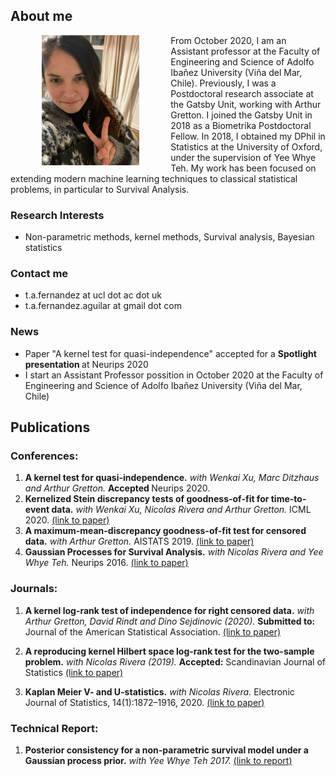 
## About me

<img src="https://raw.githubusercontent.com/TamaraFA/TamaraFA.github.io/master/Tam.jpg" width="31%" height="31%" align="left" hspace="50"/>

From October 2020, I am an Assistant professor at the Faculty of Engineering and Science of Adolfo Ibañez University (Viña del Mar, Chile).  Previously, I was a Postdoctoral research associate at the Gatsby Unit, working with Arthur Gretton. I joined the Gatsby Unit in 2018 as a Biometrika Postdoctoral Fellow. In 2018, I obtained my DPhil in Statistics at the University of Oxford, under the supervision of Yee Whye Teh. My work has been focused on extending modern machine learning techniques to classical statistical problems, in particular to Survival Analysis. 

### Research Interests
- Non-parametric methods, kernel methods, Survival analysis, Bayesian statistics

### Contact me
-  t.a.fernandez at ucl dot ac dot uk
-  t.a.fernandez.aguilar at gmail dot com


### News

- Paper "A kernel test for quasi-independence" accepted for a <b> Spotlight presentation </b> at Neurips 2020
- I start an Assistant Professor possition in October 2020 at the Faculty of Engineering and Science of Adolfo Ibañez University (Viña del Mar, Chile)


## Publications

### Conferences:
1. <b>A kernel test for quasi-independence.</b> <i>with Wenkai Xu, Marc Ditzhaus and Arthur Gretton.</i> <b> Accepted </b> Neurips 2020. 
2. <b>Kernelized Stein discrepancy tests of goodness-of-fit for time-to-event data.</b> <i>with Wenkai Xu, Nicolas Rivera and Arthur Gretton.</i>  ICML 2020. [(link to paper)](https://proceedings.icml.cc/paper/2020/file/1f50893f80d6830d62765ffad7721742-Paper.pdf)
3. <b>A maximum-mean-discrepancy goodness-of-fit test for censored data.</b> <i>with Arthur Gretton.</i> AISTATS 2019.
[(link to paper)](http://proceedings.mlr.press/v89/fernandez19a/fernandez19a.pdf)
4. <b>Gaussian Processes for Survival Analysis.</b> <i>with Nicolas Rivera and Yee Whye Teh.</i> Neurips 2016. [(link to paper)](https://papers.nips.cc/paper/6443-gaussian-processes-for-survival-analysis.pdf)

### Journals:
1. <b>A kernel log-rank test of independence for right censored data.</b> <i>with Arthur Gretton, David Rindt and Dino Sejdinovic (2020).</i> <b>Submitted to:</b> Journal of the American Statistical Association. [(link to paper)](https://arxiv.org/abs/1912.03784)

2. <b>A reproducing kernel Hilbert space log-rank test for the two-sample problem.</b> <i>with Nicolas Rivera (2019).</i> <b> Accepted:</b> Scandinavian Journal of Statistics [(link to paper)](https://arxiv.org/pdf/1904.05187.pdf)

3. <b>Kaplan Meier V- and U-statistics.</b> <i>with Nicolas Rivera.</i> Electronic Journal of Statistics, 14(1):1872–1916, 2020. [(link to paper)](https://projecteuclid.org/euclid.ejs/1587693634)

### Technical Report:

1. <b>Posterior consistency for a non-parametric survival model under a Gaussian process prior.</b> <i>with Yee Whye Teh 2017.</i> [(link to report)](https://arxiv.org/abs/1611.02335)

